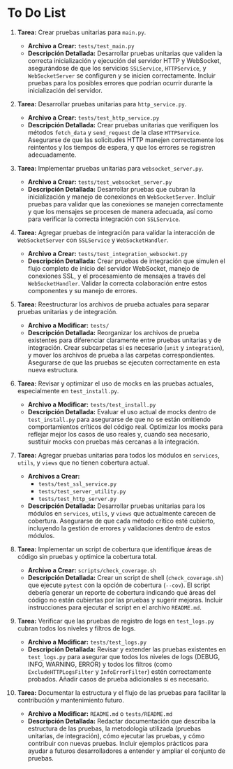 # To Do List
1. **Tarea:** Crear pruebas unitarias para `main.py`.
   - **Archivo a Crear:** `tests/test_main.py`
   - **Descripción Detallada:** Desarrollar pruebas unitarias que validen la correcta inicialización y ejecución del servidor HTTP y WebSocket, asegurándose de que los servicios `SSLService`, `HTTPService`, y `WebSocketServer` se configuren y se inicien correctamente. Incluir pruebas para los posibles errores que podrían ocurrir durante la inicialización del servidor.

2. **Tarea:** Desarrollar pruebas unitarias para `http_service.py`.
   - **Archivo a Crear:** `tests/test_http_service.py`
   - **Descripción Detallada:** Crear pruebas unitarias que verifiquen los métodos `fetch_data` y `send_request` de la clase `HTTPService`. Asegurarse de que las solicitudes HTTP manejen correctamente los reintentos y los tiempos de espera, y que los errores se registren adecuadamente.

3. **Tarea:** Implementar pruebas unitarias para `websocket_server.py`.
   - **Archivo a Crear:** `tests/test_websocket_server.py`
   - **Descripción Detallada:** Desarrollar pruebas que cubran la inicialización y manejo de conexiones en `WebSocketServer`. Incluir pruebas para validar que las conexiones se manejen correctamente y que los mensajes se procesen de manera adecuada, así como para verificar la correcta integración con `SSLService`.

4. **Tarea:** Agregar pruebas de integración para validar la interacción de `WebSocketServer` con `SSLService` y `WebSocketHandler`.
   - **Archivo a Crear:** `tests/test_integration_websocket.py`
   - **Descripción Detallada:** Crear pruebas de integración que simulen el flujo completo de inicio del servidor WebSocket, manejo de conexiones SSL, y el procesamiento de mensajes a través del `WebSocketHandler`. Validar la correcta colaboración entre estos componentes y su manejo de errores.

5. **Tarea:** Reestructurar los archivos de prueba actuales para separar pruebas unitarias y de integración.
   - **Archivo a Modificar:** `tests/`
   - **Descripción Detallada:** Reorganizar los archivos de prueba existentes para diferenciar claramente entre pruebas unitarias y de integración. Crear subcarpetas si es necesario (`unit` y `integration`), y mover los archivos de prueba a las carpetas correspondientes. Asegurarse de que las pruebas se ejecuten correctamente en esta nueva estructura.

6. **Tarea:** Revisar y optimizar el uso de mocks en las pruebas actuales, especialmente en `test_install.py`.
   - **Archivo a Modificar:** `tests/test_install.py`
   - **Descripción Detallada:** Evaluar el uso actual de mocks dentro de `test_install.py` para asegurarse de que no se están omitiendo comportamientos críticos del código real. Optimizar los mocks para reflejar mejor los casos de uso reales y, cuando sea necesario, sustituir mocks con pruebas más cercanas a la integración.

7. **Tarea:** Agregar pruebas unitarias para todos los módulos en `services`, `utils`, y `views` que no tienen cobertura actual.
   - **Archivos a Crear:** 
     - `tests/test_ssl_service.py`
     - `tests/test_server_utility.py`
     - `tests/test_http_server.py`
   - **Descripción Detallada:** Desarrollar pruebas unitarias para los módulos en `services`, `utils`, y `views` que actualmente carecen de cobertura. Asegurarse de que cada método crítico esté cubierto, incluyendo la gestión de errores y validaciones dentro de estos módulos.

8. **Tarea:** Implementar un script de cobertura que identifique áreas de código sin pruebas y optimice la cobertura total.
   - **Archivo a Crear:** `scripts/check_coverage.sh`
   - **Descripción Detallada:** Crear un script de shell (`check_coverage.sh`) que ejecute `pytest` con la opción de cobertura (`--cov`). El script debería generar un reporte de cobertura indicando qué áreas del código no están cubiertas por las pruebas y sugerir mejoras. Incluir instrucciones para ejecutar el script en el archivo `README.md`.

9. **Tarea:** Verificar que las pruebas de registro de logs en `test_logs.py` cubran todos los niveles y filtros de logs.
   - **Archivo a Modificar:** `tests/test_logs.py`
   - **Descripción Detallada:** Revisar y extender las pruebas existentes en `test_logs.py` para asegurar que todos los niveles de logs (DEBUG, INFO, WARNING, ERROR) y todos los filtros (como `ExcludeHTTPLogsFilter` y `InfoErrorFilter`) estén correctamente probados. Añadir casos de prueba adicionales si es necesario.

10. **Tarea:** Documentar la estructura y el flujo de las pruebas para facilitar la contribución y mantenimiento futuro.
    - **Archivo a Modificar:** `README.md` o `tests/README.md`
    - **Descripción Detallada:** Redactar documentación que describa la estructura de las pruebas, la metodología utilizada (pruebas unitarias, de integración), cómo ejecutar las pruebas, y cómo contribuir con nuevas pruebas. Incluir ejemplos prácticos para ayudar a futuros desarrolladores a entender y ampliar el conjunto de pruebas.